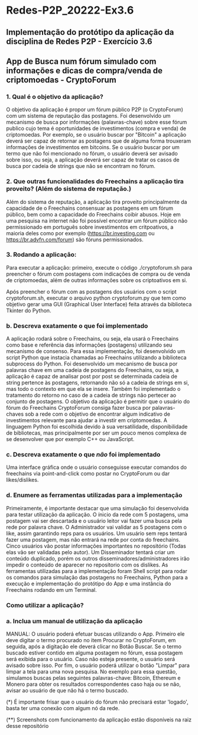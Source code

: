 # Redes-P2P_20222-Ex3.6

## Implementação do protótipo da aplicação da disciplina de Redes P2P - Exercício 3.6

## App de Busca num fórum simulado com informações e dicas de compra/venda de criptomoedas - CryptoForum

### 1. Qual é o objetivo da aplicação?

O objetivo da aplicação é propor um fórum público P2P (o CryptoForum) com um sistema de reputação das postagens. Foi desenvolvido um mecanismo de busca por informações (palavras-chave) sobre esse fórum publico cujo tema é oportunidades de investimentos (compra e venda) de criptomoedas. Por exemplo, se o usuário buscar por "Bitcoin" a aplicação deverá ser capaz de retornar as postagens que de alguma forma trouxeram informações de investimentos em bitcoins. Se o usuário buscar por um termo que não foi mencionado no fórum, o usuário deverá ser avisado sobre isso, ou seja, a aplicação deverá ser capaz de tratar os casos de busca por cadeia de strings que não se encontram no fórum. 

### 2. Que outras funcionalidades do Freechains a aplicação tira proveito? (Além do sistema de reputação.)

Além do sistema de reputação, a aplicação tira proveito principalmente da capacidade de o Freechains consensuar as postagens em um fórum público, bem como a capacidade do Freechains coibir abusos. Hoje em uma pesquisa na internet não foi possível encontrar um fórum público não permissionado em português sobre investimentos em critpoativos, a maioria deles como por exemplo (https://br.investing.com ou https://br.advfn.com/forum) são fóruns permissionados.

### 3. Rodando a aplicação:

Para executar a aplicação: primeiro, execute o código ./cryptoforum.sh para preencher o fórum com postagens com indicações de compra ou de venda de criptomoedas, além de outras informações sobre os criptoativos em si.

Após preencher o fórum com as postagens dos usuários com o script cryptoforum.sh, executar o arquivo python cryptoforum.py que tem como objetivo gerar uma GUI (Graphical User Interface) feita através da biblioteca Tkinter do Python.

### b. Descreva exatamente o que foi implementado

A aplicação rodará sobre o Freechains, ou seja, ela usará o Freechains como base e referência das informações (postagens) utilizando seu mecanismo de consenso. Para essa implementação, foi desenvolvido um script Python que instacia chamadas ao Freechains utilizando a biblioteca subprocess do Python. Foi desenvolvido um mecanismo de busca por palavras chave em uma cadeia de postagens do Freechains, ou seja, a aplicação é capaz de analisar post por post se determinada cadeia de string pertence às postagens, retornando não só a cadeia de strings em si, mas todo o contexto em que ela se insere. Também foi implementado o tratamento do retorno no caso de a cadeia de strings não pertecer ao conjunto de postagens. O objetivo da aplicação é permitir que o usuário do fórum do Freechains CryptoForum consiga fazer busca por palavras-chaves sob a rede com o objetivo de encontrar algum indicativo de investimentos relevante para ajudar a investir em criptomoedas. A linguagem Python foi escolhida devido à sua versatilidade, disponibilidade de bibliotecas, mas principalmente por ser um pouco menos complexa de se desenvolver que por exemplo C++ ou JavaScript.

### c. Descreva exatamente o que *não* foi implementado

Uma interface gráfica onde o usuário conseguisse executar comandos do freechains via point-and-click como postar no CryptoForum ou dar likes/dislikes.

### d. Enumere as ferramentas utilizadas para a implementação

Primeiramente, é importante destacar que uma simulação foi desenvolvida para testar utilização da aplicação. O ínicio da rede com 5 postagens, uma postagem vai ser descartada e o usuário leitor vai fazer uma busca pela rede por palavra chave. O Administrador vai validar as 5 postagens com o like, assim garantindo reps para os usuários. Um usuário sem reps tentará fazer uma postagem, mas não entrará na rede por conta do freechains. Cinco usuários vão postar informações importantes no repositório (Todas elas vão ser validadas pelo autor). Um Disseminador tentará criar um conteúdo duplicado, porém os outros disseminadores/administradores irão impedir o conteúdo de aparecer no repositorio com os dislikes. As ferramentas utilizadas para a implementação foram Shell script para rodar os comandos para simulação das postagens no Freechains, Python para a execução e implementação do protótipo do App e uma instância do Freechains rodando em um Terminal.

### Como utilizar a aplicação?

### a. Inclua um manual de utilização da aplicação

MANUAL: O usuário poderá efetuar buscas utilizando o App. Primeiro ele deve digitar o termo procurado no item Procurar no CryptoForum, em seguida, após a digitação ele deverá clicar no Botão Buscar. Se o termo buscado estiver contido em alguma postagem no fórum, essa postagem será exibida para o usuário. Caso não esteja presente, o usuário será avisado sobre isso. Por fim, o usuário poderá utilizar o botão "Limpar" para limpar a tela para uma nova pesquisa. No exemplo para essa questão, simulamos buscas pelas seguintes palavras-chave: Bitcoin, Ethereum e Monero para obter os resultados correspondentes caso haja ou se não, avisar ao usuário de que não há o termo buscado.

(*) É importante frisar que o usuário do fórum não precisará estar 'logado', basta ter uma conexão com algum nó da rede.

(**) Screenshots com funcionamento da aplicação estão disponíveis na raiz desse repositório
